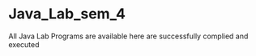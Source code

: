 # Java_Lab_sem_4 <img src="https://visitor-badge.laobi.icu/badge?page_id=iamwatchdogs.Java_Lab_sem_4" alt="" align="right" />

All Java Lab Programs are available here are successfully complied and executed
